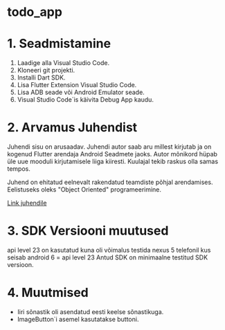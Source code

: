 # todo_app

# 1. Seadmistamine

1. Laadige alla Visual Studio Code.
2. Kloneeri git projekti.
3. Installi Dart SDK.
4. Lisa Flutter Extension Visual Studio Code.
5. Lisa ADB seade või Android Emulator seade.
6. Visual Studio Code´is käivita Debug App kaudu.

# 2. Arvamus Juhendist

Juhendi sisu on arusaadav. Juhendi autor saab aru millest kirjutab ja on kogenud Flutter arendaja Android Seadmete jaoks.
Autor mõnikord hüpab üle uue mooduli kirjutamisele liiga kiiresti. Kuulajal tekib raskus olla samas tempos.

Juhend on ehitatud eelnevalt rakendatud teamdiste põhjal arendamises. Eelistuseks oleks "Object Oriented" programeerimine.

[Link juhendile](https://app.pluralsight.com/library/courses/flutter-getting-started/table-of-contents)

# 3. SDK Versiooni muutused

api level 23 on kasutatud kuna oli võimalus testida nexus 5 telefonil kus seisab android 6 = api level 23
Antud SDK on minimaalne testitud SDK versioon.

# 4. Muutmised

- Iiri sõnastik oli asendatud eesti keelse sõnastikuga.
- ImageButton`i asemel kasutatakse buttoni.
